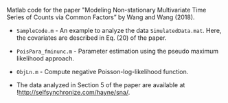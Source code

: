  
Matlab code for the paper "Modeling Non-stationary Multivariate Time Series of Counts via Common Factors” by Wang and Wang (2018).

- `SampleCode.m` - An example to analyze the data `SimulatedData.mat`. Here, the covariates are described in Eq. (20) of the paper.

- `PoisPara_fminunc.m` - Parameter estimation using the pseudo maximum likelihood approach.

- `ObjLn.m` - Compute negative Poisson-log-likelihood function.

- The data analyzed in Section 5 of the paper are available at !http://selfsynchronize.com/hayne/sna/.
